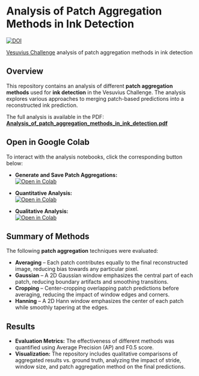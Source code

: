 # Analysis of Patch Aggregation Methods in Ink Detection
[![DOI](https://zenodo.org/badge/935704182.svg)](https://doi.org/10.5281/zenodo.14897648)

[Vesuvius Challenge](https://scrollprize.org/) analysis of patch aggregation methods in ink detection

## Overview
This repository contains an analysis of different **patch aggregation methods** used for **ink detection** in the Vesuvius Challenge. The analysis explores various approaches to merging patch-based predictions into a reconstructed ink prediction.

The full analysis is available in the PDF: [**Analysis_of_patch_aggregation_methods_in_ink_detection.pdf**](https://github.com/lschlessinger1/vesuvius-patch-agg-analysis/blob/main/Analysis_of_patch_aggregation_methods_in_ink_detection.pdf)

## Open in Google Colab
To interact with the analysis notebooks, click the corresponding button below:

- **Generate and Save Patch Aggregations:**  
  [![Open in Colab](https://colab.research.google.com/assets/colab-badge.svg)](https://colab.research.google.com/drive/14iBMVDkNcDRHMc6mpCRYPmhYUNygzMv9)

- **Quantitative Analysis:**  
  [![Open in Colab](https://colab.research.google.com/assets/colab-badge.svg)](https://colab.research.google.com/drive/1fedW_PF8FSFPKfRhOPDg9cK0xmZp5rms)

- **Qualitative Analysis:**  
  [![Open in Colab](https://colab.research.google.com/assets/colab-badge.svg)](https://colab.research.google.com/drive/1AJb0cOkotw3zg77dQ4RNI-XDYTQh-8KH)

## Summary of Methods
The following **patch aggregation** techniques were evaluated:
- **Averaging** – Each patch contributes equally to the final reconstructed image, reducing bias towards any particular pixel.
- **Gaussian** – A 2D Gaussian window emphasizes the central part of each patch, reducing boundary artifacts and smoothing transitions.
- **Cropping** – Center-cropping overlapping patch predictions before averaging, reducing the impact of window edges and corners.
- **Hanning** – A 2D Hann window emphasizes the center of each patch while smoothly tapering at the edges.

## Results
- **Evaluation Metrics:** The effectiveness of different methods was quantified using Average Precision (AP) and F0.5 score.
- **Visualization:** The repository includes qualitative comparisons of aggregated results vs. ground truth, analyzing the impact of stride, window size, and patch aggregation method on the final predictions.
